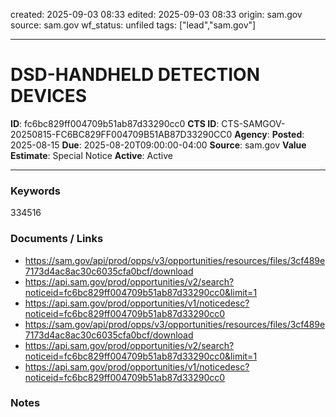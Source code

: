 created: 2025-09-03 08:33
edited: 2025-09-03 08:33
origin: sam.gov
source: sam.gov
wf_status: unfiled
tags: ["lead","sam.gov"]

---

# DSD-HANDHELD DETECTION DEVICES

**ID**: fc6bc829ff004709b51ab87d33290cc0
**CTS ID**: CTS-SAMGOV-20250815-FC6BC829FF004709B51AB87D33290CC0
**Agency**: 
**Posted**: 2025-08-15
**Due**: 2025-08-20T09:00:00-04:00
**Source**: sam.gov
**Value Estimate**: Special Notice
**Active**: Active

---

### Keywords
334516

### Documents / Links
- <https://sam.gov/api/prod/opps/v3/opportunities/resources/files/3cf489e7173d4ac8ac30c6035cfa0bcf/download>
- <https://api.sam.gov/prod/opportunities/v2/search?noticeid=fc6bc829ff004709b51ab87d33290cc0&limit=1>
- <https://api.sam.gov/prod/opportunities/v1/noticedesc?noticeid=fc6bc829ff004709b51ab87d33290cc0>
- <https://sam.gov/api/prod/opps/v3/opportunities/resources/files/3cf489e7173d4ac8ac30c6035cfa0bcf/download>
- <https://api.sam.gov/prod/opportunities/v2/search?noticeid=fc6bc829ff004709b51ab87d33290cc0&limit=1>
- <https://api.sam.gov/prod/opportunities/v1/noticedesc?noticeid=fc6bc829ff004709b51ab87d33290cc0>

### Notes

